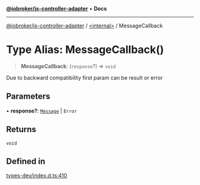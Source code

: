 [**@iobroker/js-controller-adapter**](../../README.md) • **Docs**

***

[@iobroker/js-controller-adapter](../../globals.md) / [\<internal\>](../README.md) / MessageCallback

# Type Alias: MessageCallback()

> **MessageCallback**: (`response`?) => `void`

Due to backward compatibility first param can be result or error

## Parameters

• **response?**: [`Message`](../interfaces/Message.md) \| `Error`

## Returns

`void`

## Defined in

[types-dev/index.d.ts:410](https://github.com/ioBroker/ioBroker.js-controller/blob/ebf87a343c9c866aa4a5e7b77c2c13760c514a2e/packages/types-dev/index.d.ts#L410)
